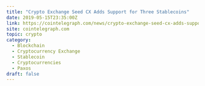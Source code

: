 ```yaml
---
title: "Crypto Exchange Seed CX Adds Support for Three Stablecoins"
date: 2019-05-15T23:35:00Z
link: https://cointelegraph.com/news/crypto-exchange-seed-cx-adds-support-for-three-stablecoins?utm_medium=RSS&utm_source=hune
site: cointelegraph.com
topic: crypto
category:
  - Blockchain
  - Cryptocurrency Exchange
  - Stablecoin
  - Cryptocurrencies
  - Paxos
draft: false
---
```

